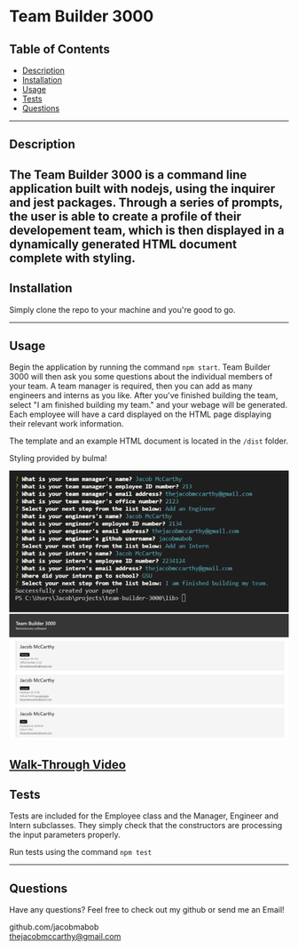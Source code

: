 
 # Team Builder 3000


## Table of Contents
  
  - [Description](#description)
  - [Installation](#installation)
  - [Usage](#usage)
  - [Tests](#tests)
  - [Questions](#questions)

  ---

  ## Description

  The Team Builder 3000 is a command line application built with nodejs, using the inquirer and jest packages. Through a series of prompts, the user is able to create a profile of their developement team, which is then displayed in a dynamically generated HTML document complete with styling. 
  ---

  ## Installation

  Simply clone the repo to your machine and you're good to go. 

  

  ---

  ## Usage

  Begin the application by running the command `npm start`. Team Builder 3000 will then ask you some questions about the individual members of your team. A team manager is required, then you can add as many engineers and interns as you like. After you've finished building the team, select "I am finished building my team." and your webage will be generated. Each employee will have a card displayed on the HTML page displaying their relevant work information. 
  
  The template and an example HTML document is located in the `/dist` folder.
  
  Styling provided by bulma! 

  

  ![Screen shot of application](images/team-builder-1.png)
  ![Screen shot of application](images/team-builder-2.png)
  
  [Walk-Through Video](https://watch.screencastify.com/v/3O923usMPmfh48G9IbFG)
  ---

  ## Tests

  Tests are included for the Employee class and the Manager, Engineer and Intern subclasses. They simply check that the constructors are processing the input parameters properly.

  Run tests using the command `npm test`

  ---

  ## Questions
  Have any questions? Feel free to check out my github or send me an Email!

  github.com/jacobmabob <br>
  thejacobmccarthy@gmail.com